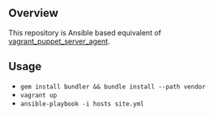 ## Overview

This repository is Ansible based equivalent of [vagrant_puppet_server_agent][1]. 

## Usage

* `gem install bundler && bundle install --path vendor`
* `vagrant up`
* `ansible-playbook -i hosts site.yml`

[1]: https://github.com/blelump/garage/tree/master/vagrant_puppet_server_agent
